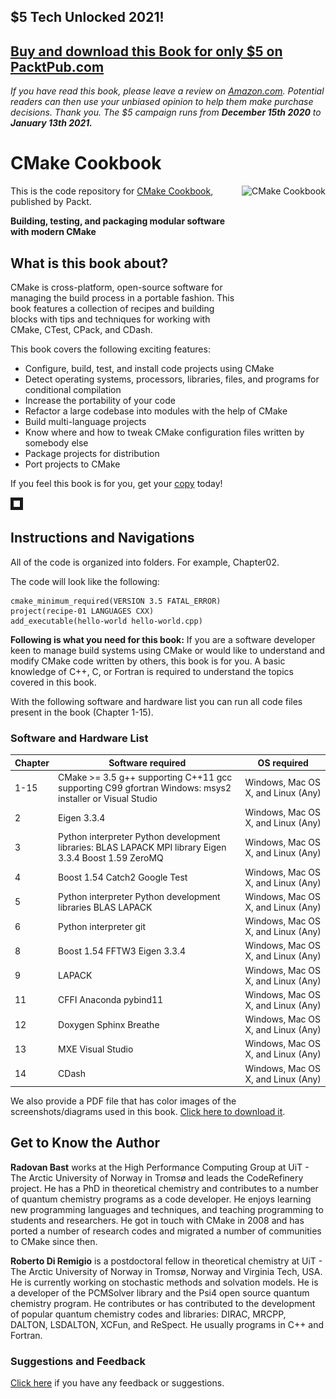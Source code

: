 ## $5 Tech Unlocked 2021!
[Buy and download this Book for only $5 on PacktPub.com](https://www.packtpub.com/product/cmake-cookbook/9781788470711)
-----
*If you have read this book, please leave a review on [Amazon.com](https://www.amazon.com/gp/product/1788470710).     Potential readers can then use your unbiased opinion to help them make purchase decisions. Thank you. The $5 campaign         runs from __December 15th 2020__ to __January 13th 2021.__*

# CMake Cookbook

<a href="https://www.packtpub.com/application-development/cmake-cookbook?utm_source=github&utm_medium=repository&utm_campaign=9781788470711 "><img src="https://d255esdrn735hr.cloudfront.net/sites/default/files/imagecache/ppv4_main_book_cover/B08515.png" alt="CMake Cookbook" height="256px" align="right"></a>

This is the code repository for [CMake Cookbook](https://www.packtpub.com/application-development/cmake-cookbook?utm_source=github&utm_medium=repository&utm_campaign=9781788470711 ), published by Packt.

**Building, testing, and packaging modular software with modern CMake**

## What is this book about?
CMake is cross-platform, open-source software for managing the build process in a portable fashion. This book features a collection of recipes and building blocks with tips and techniques for working with CMake, CTest, CPack, and CDash.

This book covers the following exciting features:
* Configure, build, test, and install code projects using CMake 
* Detect operating systems, processors, libraries, files, and programs for conditional compilation 
* Increase the portability of your code 
* Refactor a large codebase into modules with the help of CMake 
* Build multi-language projects 
* Know where and how to tweak CMake configuration files written by somebody else 
* Package projects for distribution 
* Port projects to CMake 

If you feel this book is for you, get your [copy](https://www.amazon.com/dp/1788470710) today!

<a href="https://www.packtpub.com/?utm_source=github&utm_medium=banner&utm_campaign=GitHubBanner"><img src="https://raw.githubusercontent.com/PacktPublishing/GitHub/master/GitHub.png" 
alt="https://www.packtpub.com/" border="5" /></a>

## Instructions and Navigations
All of the code is organized into folders. For example, Chapter02.

The code will look like the following:
```
cmake_minimum_required(VERSION 3.5 FATAL_ERROR)
project(recipe-01 LANGUAGES CXX)
add_executable(hello-world hello-world.cpp)
```

**Following is what you need for this book:**
If you are a software developer keen to manage build systems using CMake or would like to understand and modify CMake code written by others, this book is for you. A basic knowledge of C++, C, or Fortran is required to understand the topics covered in this book.

With the following software and hardware list you can run all code files present in the book (Chapter 1-15).
### Software and Hardware List
| Chapter | Software required | OS required |
| -------- | ------------------------------------ | ----------------------------------- |
| 1-15 | CMake >= 3.5 g++ supporting C++11 gcc supporting C99 gfortran Windows: msys2 installer or Visual Studio | Windows, Mac OS X, and Linux (Any) |
| 2 | Eigen 3.3.4 | Windows, Mac OS X, and Linux (Any) |
| 3 | Python interpreter Python development libraries: BLAS LAPACK MPI library Eigen 3.3.4 Boost 1.59 ZeroMQ | Windows, Mac OS X, and Linux (Any) |
| 4 | Boost 1.54 Catch2 Google Test | Windows, Mac OS X, and Linux (Any) |
| 5 | Python interpreter Python development libraries BLAS LAPACK | Windows, Mac OS X, and Linux (Any) |
| 6 | Python interpreter git | Windows, Mac OS X, and Linux (Any) |
| 8 | Boost 1.54 FFTW3 Eigen 3.3.4 | Windows, Mac OS X, and Linux (Any) |
| 9 | LAPACK | Windows, Mac OS X, and Linux (Any) |
| 11 | CFFI Anaconda pybind11 | Windows, Mac OS X, and Linux (Any) |
| 12 | Doxygen Sphinx Breathe | Windows, Mac OS X, and Linux (Any) |
| 13 | MXE Visual Studio | Windows, Mac OS X, and Linux (Any) |
| 14 | CDash | Windows, Mac OS X, and Linux (Any) |

We also provide a PDF file that has color images of the screenshots/diagrams used in this book. [Click here to download it](https://www.packtpub.com/sites/default/files/downloads/CMakeCookbook_ColorImages.pdf).


## Get to Know the Author
**Radovan Bast** works at the High Performance Computing Group at UiT - The Arctic University of Norway in Tromsø and leads the CodeRefinery project. He has a PhD in theoretical chemistry and contributes to a number of quantum chemistry programs as a code developer. He enjoys learning new programming languages and techniques, and teaching programming to students and researchers. He got in touch with CMake in 2008 and has ported a number of research codes and migrated a number of communities to CMake since then.

**Roberto Di Remigio** is a postdoctoral fellow in theoretical chemistry at UiT - The Arctic University of Norway in Tromsø, Norway and Virginia Tech, USA. He is currently working on stochastic methods and solvation models. He is a developer of the PCMSolver library and the Psi4 open source quantum chemistry program. He contributes or has contributed to the development of popular quantum chemistry codes and libraries: DIRAC, MRCPP, DALTON, LSDALTON, XCFun, and ReSpect. He usually programs in C++ and Fortran.


### Suggestions and Feedback
[Click here](https://docs.google.com/forms/d/e/1FAIpQLSdy7dATC6QmEL81FIUuymZ0Wy9vH1jHkvpY57OiMeKGqib_Ow/viewform) if you have any feedback or suggestions.


